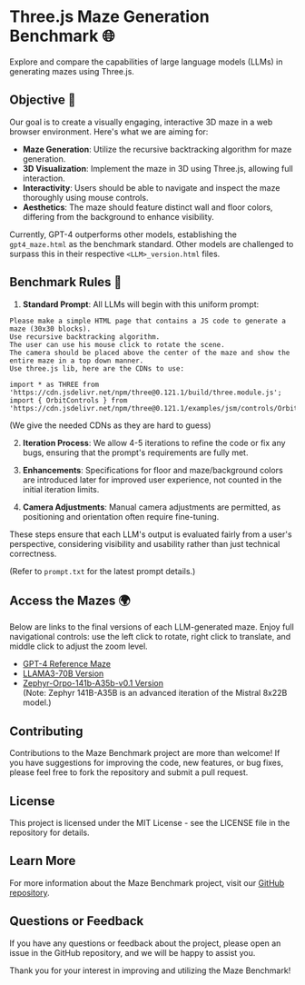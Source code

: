 # Three.js Maze Generation Benchmark 🌐
Explore and compare the capabilities of large language models (LLMs) in generating mazes using Three.js.

## Objective 🎯
Our goal is to create a visually engaging, interactive 3D maze in a web browser environment. Here's what we are aiming for:
- **Maze Generation**: Utilize the recursive backtracking algorithm for maze generation.
- **3D Visualization**: Implement the maze in 3D using Three.js, allowing full interaction.
- **Interactivity**: Users should be able to navigate and inspect the maze thoroughly using mouse controls.
- **Aesthetics**: The maze should feature distinct wall and floor colors, differing from the background to enhance visibility.

Currently, GPT-4 outperforms other models, establishing the `gpt4_maze.html` as the benchmark standard. Other models are challenged to surpass this in their respective `<LLM>_version.html` files.

## Benchmark Rules 📏

1. **Standard Prompt**: All LLMs will begin with this uniform prompt:
`````
Please make a simple HTML page that contains a JS code to generate a maze (30x30 blocks).  
Use recursive backtracking algorithm.
The user can use his mouse click to rotate the scene.
The camera should be placed above the center of the maze and show the entire maze in a top down manner.  
Use three.js lib, here are the CDNs to use:

import * as THREE from 'https://cdn.jsdelivr.net/npm/three@0.121.1/build/three.module.js';
import { OrbitControls } from 'https://cdn.jsdelivr.net/npm/three@0.121.1/examples/jsm/controls/OrbitControls.js';
`````
(We give the needed CDNs as they are hard to guess)

2. **Iteration Process**: We allow 4-5 iterations to refine the code or fix any bugs, ensuring that the prompt's requirements are fully met.

3. **Enhancements**: Specifications for floor and maze/background colors are introduced later for improved user experience, not counted in the initial iteration limits.

4. **Camera Adjustments**: Manual camera adjustments are permitted, as positioning and orientation often require fine-tuning.

These steps ensure that each LLM's output is evaluated fairly from a user's perspective, considering visibility and usability rather than just technical correctness.

(Refer to `prompt.txt` for the latest prompt details.)

## Access the Mazes 🌍

Below are links to the final versions of each LLM-generated maze. Enjoy full navigational controls: use the left click to rotate, right click to translate, and middle click to adjust the zoom level.

- [GPT-4 Reference Maze](https://louispaulet.github.io/maze_benchmark/gpt4_maze.html)
- [LLAMA3-70B Version](https://louispaulet.github.io/maze_benchmark/llama70b_version.html)
- [Zephyr-Orpo-141b-A35b-v0.1 Version](https://louispaulet.github.io/maze_benchmark/zephyr-orpo-141b-A35b-v0.1_version.html)  
  (Note: Zephyr 141B-A35B is an advanced iteration of the Mistral 8x22B model.)

## Contributing
Contributions to the Maze Benchmark project are more than welcome! If you have suggestions for improving the code, new features, or bug fixes, please feel free to fork the repository and submit a pull request.

## License
This project is licensed under the MIT License - see the LICENSE file in the repository for details.

## Learn More
For more information about the Maze Benchmark project, visit our [GitHub repository](https://github.com/louispaulet/maze_benchmark).

## Questions or Feedback
If you have any questions or feedback about the project, please open an issue in the GitHub repository, and we will be happy to assist you.

Thank you for your interest in improving and utilizing the Maze Benchmark!
